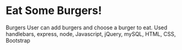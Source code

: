 # Eat Some Burgers!
Burgers
User can add burgers and choose a burger to eat.
Used handlebars, express, node, Javascript, jQuery, mySQL, HTML, CSS, Bootstrap
